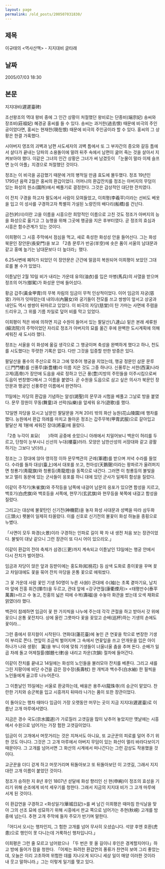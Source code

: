 ```yaml
---
layout: page
permalink: /old_posts/200507031830/
---
```


## 제목
이규태의 &lt;역사산책&gt; - 지지대비 글타래

## 날짜
2005/07/03 18:30

## 본문
지지대비(遲遲臺碑)
 

   조선왕조의 역대 왕비 중에 그 인간 상황이 처절했던 왕비로는 단종비(端宗妃) 송씨와 장조비(莊祖妃) 혜경궁 홍씨를 들 수 있다. 송씨는 과거한(過去恨) 때문에 비극의 주인공이었다면, 홍씨는 현재한(現在恨) 때문에 비극의 주인공이라 할 수 있다. 홍씨의 그 상황은 한결 가혹했다.

   시아버지 영조의 괴벽과 남편 사도세자의 괴벽 틈에서 또 그 부자간의 증오와 갈등 틈에서 살다가 끝내는 당파의 소용돌이에 말려 뒤주 속에서 남편이 굶어 죽는 것을 살아서 지켜보아야 했다. 이같은 그녀의 인간 상황은 그녀가 써 남겼듯이 「눈물이 말라 이제 슬프면 눈이 아플」지경으로 처절했던 것이다.

   정조는 이 비극을 공감했기 때문에 거의 병적일 만큼 효도에 몰두했다. 정조 19년인 1795년 음력 2월은 홍씨의 환갑이었다. 어머니의 환갑잔치를 정조는 아버지의 무덤이 있는 화성의 원소(園所)에서 베풀기로 결정한다. 그것은 감상적인 대단한 잔치였다.

   이 잔치 구경을 하고자 팔도에서 사람이 모여들었고, 이희평(李羲平)이라는 선비도 베옷을 입고 이 성사를 구경하고자 특별히 가설된 노량진의 배다리(船橋)를 건넌다.

   금천(衿川)이란 고을 이름을 시흥으란 희망적인 이름으로 고친 것도 정조가 아버지의 능을 화성으로 옮기고 그 능행을 위해 그곳에 행궁을 지은 후부터였다. 곧 정조의 효심과 시흥은 함수관계가 있는 것이다.

   이희평이 그 시흥 주막에서 점심을 먹고, 새로 축성한 화성성 안을 들어선다. 그는 화성 북문인 장안문(長安門)을 보고 「2층 문루가 반공(半空)에 솟은 품이 서울의 남대문과 같고 홍예 높기는 남대문보다 더 높더라」했다.

   6.25사변에 폐허가 되었던 이 장안문은 근간에 말끔히 복원되어 이희평이 보았던 그대로를 볼 수가 있었다.

   이튿날인 2월 10일 비가 내리는 가운데 유의(油衣)를 입은 마병(馬兵)의 사열을 받으며 정조의 어가(御駕)가 화성문 안에 들어섰다.

   황금 갑주(黃金甲胄)의 무복 차림의 임금이 무척 인상적이었다. 이어 임금의 자궁(慈宮) 가마가 잇따랐는데 내의녀(內醫女)와 궁기들이 전모를 쓰고 쌍쌍이 앞서고 상궁과 내인도 역시 쌍쌍이 뒤따르고 있었다. 이 비극의 자당(慈堂)이 탄 가마는 사면에 주렴을 드리우고, 그 위를 기름 차일로 덮어 비를 막고 있었다.

   이희평이 적은 바에 의하면 지금 수원이 들어서 있는 팔달산(八達山) 밑은 본래 세류원(細流院)의 주막이었던 자리로 정조가 아버지의 묘를 옮긴 후에 완벽한 도시계획에 의해 세워진 새 도시라 했다.

   정조는 서울을 이 화성에 옮길 생각으로 그 행궁이며 축성을 완벽하게 했다고 하나, 천도를 시도했다는 뚜렷한 기록은 없다. 다만 그것을 입증할 만한 방증은 있다.

   팔달산을 풍수의 주산으로 하고 그에 맞추어 행궁을 지었는데, 행궁 정문인 삼문 문루(三門門樓)를 신풍루(新豊樓)라 이름 지은 것도 그중 하나다. 신풍루는 서한(西漢)나라 고제(高帝)가 장안에 도읍을 새로 정하고 인근 풍(豊)지방의 주민들을 이주시킴으로써 도읍이 번창했다해서 그 이름을 붙였다. 곧 수원을 도읍으로 삼고 싶은 의사가 북문인 장안문과 행궁인 신풍루란 이름에서 완연하다.

   11일에는 자당의 환갑을 기념하는 알성(謁聖)의 문무과 시험을 베풀고 그날로 방을 붙였다. 문무 장원이 무동(舞童)과 선락(仙樂)을 앞세워 유가(遊歌)를 했다.

   12일엔 자당을 모시고 남문인 팔달문을 거쳐 20리 밖의 화산 능원(花山陵園)에 행차를 했다. 능원에서 환갑 의례를 마치고 돌아온 정조는 갑주무복(甲胄武服)으로 갈아입고 팔달산 제 1봉에 세워진 장대(將臺)에 올랐다.

   「2층 누각이 표묘(　　)하여 공중에 솟았으니 아래에서 치밀어보니 백운이 허리를 두르고, 단청이 눈부시니 신선의 누대(樓臺)러라. 모양은 남한산성의 서장대와 같고 광활하기는 그보다 낫더라.」

   정조는 그 장대에 앉아 영의정 이하 문무백관의 군례(軍禮)를 받으며 저녁 수라를 들었다. 수라를 들자 대상(臺上)에서 대포를 쏘고, 천아성(天鵝聲)이라는 팡파르가 울려퍼지면 청룡기(靑龍旗)와 청룡등(靑龍燈)을 동쪽으로 내건다. 그러면 이 청룡등의 불빛을 보고 멀리 동문에 있는 군사들이 응포를 하니 대에 있던 군사가 일제히 함성을 질렀다.

   이같이 주작기(朱雀旗)와 주작등을 남쪽에 내걸어 남문의 응포가 있으면 함성을 지르고, 백호기(白虎旗)와 백호등을 서쪽에, 현무기(玄武旗)와 현무등을 북쪽에 내걸고 함성을 질렀다.

   그리고는 대상에 불꽃탄인 신기전(神機箭)을 놓자 화성 사대문과 성벽을 따라 삼두화(三頭火) 횃불이 일제히 타올랐다. 이를 신호로 신기전의 불꽃이 화성 하늘을 종횡으로 누볐다.

   「사면이 모두 화경(火景)이라 구경하는 인파로 길이 꽉 차 내 생전 처음 보는 장관이었다. 불빛이 대낮 같으니 그런 장관이 또 다시 어이 있으리오.」

   이같이 환갑의 전야 축제가 삼경(三更)까지 계속되고 이튿날인 13일에는 행궁 안에서 다시 잔치가 벌어졌다.

   임금과 자당이 앉은 앞과 등받이에는 홍도화(紅桃花) 등 삼색 도화로 종이꽃을 꾸며 꽂고 차일대에도 꽃을 묶어 잔치 마당을 온통 꽃으로 에워쌌다.

   그 꽃 가운데 사람 꽃인 기생 50명이 누른 사(紗) 관대에 수(袖)는 초록 곁마기요, 남치마 앞에 진홍 휘건(揮巾)을 두르고, 관대 앞에 <강구연월(康衢煙月)> <태평만수(泰平萬壽)>라고 수 놓고, 진홍의 넓은 띠에 수복(壽福)을 수놓아 화관을 썼는데 오색 채화로 얽였더라 했다.

   백관이 참례하면 임금이 꽃 한 가지씩을 나누에 주는데 각각 큰절을 하고 받아서 갓 위에 꽂으니 온통 꽃잔치다. 상에 올린 그릇마다 꽃을 꽂았고 순배(巡杯)하는 기생의 손에도 꽃이라...

   그런 중에서 뮤지컬이 시작된다. 연화대(蓮花臺)에 놓인 큰 연꽃을 학으로 변장한 기생이 부리로 쫀다. 연잎이 조금씩 벌어지며 그 속에서 연꽃잎을 쓰고 안개옷을 입은 아이 하나가 나와 생황(　簧)을 부니 이에 맞춰 기생들이 너울너울 춤을 추며 돈다. 순배가 일곱 차례 돌고 어제칠률(御題七律)을 내리고 차운(次韻) 절차에 들어간다.

   이같이 잔치를 끝내고 14일에는 화성의 노인들을 불러모아 잔치를 베푼다. 그리고 새를 그린 지팡이에 비단 수건을 감은 장수장(長壽杖) 한 개씩과 백수주(白水紬) 한 필씩을 노인들에게 골고루 나누어준다.

   그 이튿날인 15일에는 서울로 환궁하는데, 배웅은 용주사(龍珠寺)의 승군이 맡았다. 찬란한 기치와 승군복을 입고 시흥까지 뒤따라 나가는 품이 또한 장관이었다.

   이 돌아오는 행차 때마다 임금이 가장 오랫동안 머무는 곳이 지금 지지대(遲遲臺)로 이름난 고개 마루에서였다.

   지금은 경수 국도(京水國道)가 가로질러 고갯길을 많이 낮추어 놓았지만 옛날에는 시흥에서 수원으로 넘어가는 가장 험한 고갯길이었다.

   임금이 이 고개에서 머뭇거리는 것은 지쳐서도 아니요, 또 교군꾼의 피로를 덜어 주기 위한 것도 아니다. 그것은 그 고개 마루에서 아버지 무덤이 있는 화산이 멀리 바라다보이기 때문이다. 그 고개를 넘어서면 그 화산의 시계에서 떠나간다는 그런 감상도 작용했을 것이다.

   교군꾼을 더디 걷게 하고 머뭇거리며 뒤돌아보고 또 뒤돌아보던 이 고갯길, 그래서 지지대란 고개 이름이 붙었던 것이다.

   정조가 승하한 지 8년 후인 1807년 섣달에 화성 향리인 신 현(申絢)이 정조의 효성을 기리기 위해 순조에게 비석 세우기를 청한다. 그래서 지금의 지지대 비가 그 고개 마루에 서게 된 것이다.

   이 환갑연을 구경하고 <화성일기(華城日記)>를 써 남긴 이희평은 때마침 한식날을 맞아 그의 선조 묘에 성묘하기 위해 시흥에서 판교 쪽으로 넘어가는 추현(秋峴) 고개를 밤중에 넘는다. 추현 고개 주막에 들자 주모가 반기며 말한다.

   「어디서 오시는 행차인지, 그 험한 고개를 넘어 무사히 오셨습니다. 석양 후엔 호환(虎患)으로 행인이 못 다니는데 거룩하신 행차입니다.」

   이희평은 그런 줄 모르고 넘어왔으나 「두 번은 못 올 길이니 후인은 경계할지어다」하고 방에 들어가 잠을 청한다. 「어제는 화려한 환갑연의 풍류가 찬연히 보여 그리 좋았는데, 오늘은 이리 고초하여 위험한 데를 지나오게 되다니 세상 일이 매양 이러한 것이라 내 웃고 말하니라.」그는 이렇게 일기를 맺고 있다.